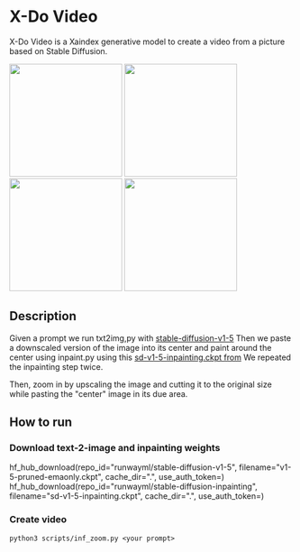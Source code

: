 # X-Do Video

X-Do Video is a Xaindex generative model to create a video from a picture based on Stable Diffusion.

<img src="assets/inf_zooms/infinite_zoom_1.gif" width="200" height="200" /> <img src="assets/inf_zooms/infinite_zoom_2.gif" width="200" height="200" />
<img src="assets/inf_zooms/infinite_zoom_4.gif" width="200" height="200" /> <img src="assets/inf_zooms/infinite_zoom_3.gif" width="200" height="200" />

## Description

Given a prompt we run txt2img,py with [stable-diffusion-v1-5](https://huggingface.co/runwayml/stable-diffusion-v1-5)
Then we paste a downscaled version of the image into its center and paint around the center using inpaint.py using this [sd-v1-5-inpainting.ckpt from](https://huggingface.co/runwayml/stable-diffusion-inpainting/tree/main) 
We repeated the inpainting step twice.

Then, zoom in by upscaling the image and cutting it to the original size while pasting the "center" image in its due area.


## How to run

### Download text-2-image and inpainting weights
hf_hub_download(repo_id="runwayml/stable-diffusion-v1-5", filename="v1-5-pruned-emaonly.ckpt", cache_dir=".", use_auth_token=<HuggingFace token>)
hf_hub_download(repo_id="runwayml/stable-diffusion-inpainting", filename="sd-v1-5-inpainting.ckpt", cache_dir=".", use_auth_token=<HuggingFace token>)

### Create video
`python3 scripts/inf_zoom.py <your prompt>`
